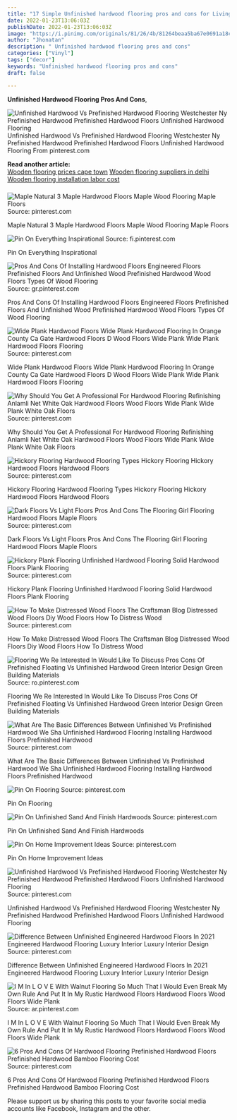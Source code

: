 ```yaml
---
title: "17 Simple Unfinished hardwood flooring pros and cons for Living Room Design"
date: 2022-01-23T13:06:03Z
publishDate: 2022-01-23T13:06:03Z
image: "https://i.pinimg.com/originals/81/26/4b/81264beaa5ba67e0691a18c2fbbd050b.jpg"
author: "Jhonatan"
description: " Unfinished hardwood flooring pros and cons"
categories: ["Vinyl"]
tags: ["decor"]
keywords: "Unfinished hardwood flooring pros and cons"
draft: false

---
```

<!-- Head tag Code -->
**Unfinished Hardwood Flooring Pros And Cons**, 

![Unfinished Hardwood Vs Prefinished Hardwood Flooring Westchester Ny Prefinished Hardwood Prefinished Hardwood Floors Unfinished Hardwood Flooring](https://i.pinimg.com/originals/01/a2/4e/01a24e27376af2b731e61115a5eb097e.jpg "Unfinished Hardwood Vs Prefinished Hardwood Flooring Westchester Ny Prefinished Hardwood Prefinished Hardwood Floors Unfinished Hardwood Flooring")
Unfinished Hardwood Vs Prefinished Hardwood Flooring Westchester Ny Prefinished Hardwood Prefinished Hardwood Floors Unfinished Hardwood Flooring From pinterest.com

**Read another article:**  
[Wooden flooring prices cape town](/wooden-flooring-prices-cape-town/)
[Wooden flooring suppliers in delhi](/wooden-flooring-suppliers-in-delhi/)
[Wooden flooring installation labor cost](/wooden-flooring-installation-labor-cost/)




### 

 


![Maple Natural 3 Maple Hardwood Floors Maple Wood Flooring Maple Floors](https://i.pinimg.com/564x/d4/90/c4/d490c4fd6a9e62e7e039e8637bfbec5e.jpg "Maple Natural 3 Maple Hardwood Floors Maple Wood Flooring Maple Floors")
Source: pinterest.com

Maple Natural 3 Maple Hardwood Floors Maple Wood Flooring Maple Floors  

![Pin On Everything Inspirational](https://i.pinimg.com/originals/cf/68/03/cf6803bd36f4e1ec515807a6d2610598.jpg "Pin On Everything Inspirational")
Source: fi.pinterest.com

Pin On Everything Inspirational  

![Pros And Cons Of Installing Hardwood Floors Engineered Floors Prefinished Floors And Unfinished Wood Prefinished Hardwood Wood Floors Types Of Wood Flooring](https://i.pinimg.com/originals/dd/5a/92/dd5a920945772860a4446bed3abfce32.jpg "Pros And Cons Of Installing Hardwood Floors Engineered Floors Prefinished Floors And Unfinished Wood Prefinished Hardwood Wood Floors Types Of Wood Flooring")
Source: gr.pinterest.com

Pros And Cons Of Installing Hardwood Floors Engineered Floors Prefinished Floors And Unfinished Wood Prefinished Hardwood Wood Floors Types Of Wood Flooring  

![Wide Plank Hardwood Floors Wide Plank Hardwood Flooring In Orange County Ca Gate Hardwood Floors D Wood Floors Wide Plank Wide Plank Hardwood Floors Flooring](https://i.pinimg.com/474x/93/6e/97/936e97a8818abcc1b23071e37c076332.jpg "Wide Plank Hardwood Floors Wide Plank Hardwood Flooring In Orange County Ca Gate Hardwood Floors D Wood Floors Wide Plank Wide Plank Hardwood Floors Flooring")
Source: pinterest.com

Wide Plank Hardwood Floors Wide Plank Hardwood Flooring In Orange County Ca Gate Hardwood Floors D Wood Floors Wide Plank Wide Plank Hardwood Floors Flooring  

![Why Should You Get A Professional For Hardwood Flooring Refinishing Anlamli Net White Oak Hardwood Floors Wood Floors Wide Plank Wide Plank White Oak Floors](https://i.pinimg.com/originals/d0/0f/a5/d00fa5333f43a4853f0bd6690bd2a77f.jpg "Why Should You Get A Professional For Hardwood Flooring Refinishing Anlamli Net White Oak Hardwood Floors Wood Floors Wide Plank Wide Plank White Oak Floors")
Source: pinterest.com

Why Should You Get A Professional For Hardwood Flooring Refinishing Anlamli Net White Oak Hardwood Floors Wood Floors Wide Plank Wide Plank White Oak Floors  

![Hickory Flooring Hardwood Flooring Types Hickory Flooring Hickory Hardwood Floors Hardwood Floors](https://i.pinimg.com/originals/50/5c/63/505c63617e63467d6fba600be42f1d33.jpg "Hickory Flooring Hardwood Flooring Types Hickory Flooring Hickory Hardwood Floors Hardwood Floors")
Source: pinterest.com

Hickory Flooring Hardwood Flooring Types Hickory Flooring Hickory Hardwood Floors Hardwood Floors  

![Dark Floors Vs Light Floors Pros And Cons The Flooring Girl Flooring Hardwood Floors Maple Floors](https://i.pinimg.com/originals/03/e0/5b/03e05bd8facba3686a2ce492556840cd.jpg "Dark Floors Vs Light Floors Pros And Cons The Flooring Girl Flooring Hardwood Floors Maple Floors")
Source: pinterest.com

Dark Floors Vs Light Floors Pros And Cons The Flooring Girl Flooring Hardwood Floors Maple Floors  

![Hickory Plank Flooring Unfinished Hardwood Flooring Solid Hardwood Floors Plank Flooring](https://i.pinimg.com/originals/cc/72/13/cc7213f7c3e91c23c26a05240a4c69f6.jpg "Hickory Plank Flooring Unfinished Hardwood Flooring Solid Hardwood Floors Plank Flooring")
Source: pinterest.com

Hickory Plank Flooring Unfinished Hardwood Flooring Solid Hardwood Floors Plank Flooring  

![How To Make Distressed Wood Floors The Craftsman Blog Distressed Wood Floors Diy Wood Floors How To Distress Wood](https://i.pinimg.com/originals/43/e9/36/43e93676efd41199446321896d805b86.jpg "How To Make Distressed Wood Floors The Craftsman Blog Distressed Wood Floors Diy Wood Floors How To Distress Wood")
Source: pinterest.com

How To Make Distressed Wood Floors The Craftsman Blog Distressed Wood Floors Diy Wood Floors How To Distress Wood  

![Flooring We Re Interested In Would Like To Discuss Pros Cons Of Prefinished Floating Vs Unfinished Hardwood Green Interior Design Green Building Materials](https://i.pinimg.com/600x315/46/e1/4a/46e14a491e8ddc42c8accc8d6d69306a.jpg "Flooring We Re Interested In Would Like To Discuss Pros Cons Of Prefinished Floating Vs Unfinished Hardwood Green Interior Design Green Building Materials")
Source: ro.pinterest.com

Flooring We Re Interested In Would Like To Discuss Pros Cons Of Prefinished Floating Vs Unfinished Hardwood Green Interior Design Green Building Materials  

![What Are The Basic Differences Between Unfinished Vs Prefinished Hardwood We Sha Unfinished Hardwood Flooring Installing Hardwood Floors Prefinished Hardwood](https://i.pinimg.com/originals/a2/81/da/a281da8713e27c934a4632c66d96ab24.png "What Are The Basic Differences Between Unfinished Vs Prefinished Hardwood We Sha Unfinished Hardwood Flooring Installing Hardwood Floors Prefinished Hardwood")
Source: pinterest.com

What Are The Basic Differences Between Unfinished Vs Prefinished Hardwood We Sha Unfinished Hardwood Flooring Installing Hardwood Floors Prefinished Hardwood  

![Pin On Flooring](https://i.pinimg.com/originals/b2/b0/cf/b2b0cf288f0fa830cd299d0c9ead7e23.jpg "Pin On Flooring")
Source: pinterest.com

Pin On Flooring  

![Pin On Unfinished Sand And Finish Hardwoods](https://i.pinimg.com/originals/dd/f6/a2/ddf6a20ba9967b0657b00a1670e37f6c.png "Pin On Unfinished Sand And Finish Hardwoods")
Source: pinterest.com

Pin On Unfinished Sand And Finish Hardwoods  

![Pin On Home Improvement Ideas](https://i.pinimg.com/originals/dd/d6/52/ddd6520811acf1ffa6f3f01d41b28a76.jpg "Pin On Home Improvement Ideas")
Source: pinterest.com

Pin On Home Improvement Ideas  

![Unfinished Hardwood Vs Prefinished Hardwood Flooring Westchester Ny Prefinished Hardwood Prefinished Hardwood Floors Unfinished Hardwood Flooring](https://i.pinimg.com/originals/01/a2/4e/01a24e27376af2b731e61115a5eb097e.jpg "Unfinished Hardwood Vs Prefinished Hardwood Flooring Westchester Ny Prefinished Hardwood Prefinished Hardwood Floors Unfinished Hardwood Flooring")
Source: pinterest.com

Unfinished Hardwood Vs Prefinished Hardwood Flooring Westchester Ny Prefinished Hardwood Prefinished Hardwood Floors Unfinished Hardwood Flooring  

![Difference Between Unfinished Engineered Hardwood Floors In 2021 Engineered Hardwood Flooring Luxury Interior Luxury Interior Design](https://i.pinimg.com/originals/3e/f9/21/3ef9211fd718f82e152fe51f8b266e6a.jpg "Difference Between Unfinished Engineered Hardwood Floors In 2021 Engineered Hardwood Flooring Luxury Interior Luxury Interior Design")
Source: pinterest.com

Difference Between Unfinished Engineered Hardwood Floors In 2021 Engineered Hardwood Flooring Luxury Interior Luxury Interior Design  

![I M In L O V E With Walnut Flooring So Much That I Would Even Break My Own Rule And Put It In My Rustic Hardwood Floors Hardwood Floors Wood Floors Wide Plank](https://i.pinimg.com/originals/4c/f8/3f/4cf83f7caa4677279d36a2960525fce5.jpg "I M In L O V E With Walnut Flooring So Much That I Would Even Break My Own Rule And Put It In My Rustic Hardwood Floors Hardwood Floors Wood Floors Wide Plank")
Source: ar.pinterest.com

I M In L O V E With Walnut Flooring So Much That I Would Even Break My Own Rule And Put It In My Rustic Hardwood Floors Hardwood Floors Wood Floors Wide Plank  

![6 Pros And Cons Of Hardwood Flooring Prefinished Hardwood Floors Prefinished Hardwood Bamboo Flooring Cost](https://i.pinimg.com/originals/81/26/4b/81264beaa5ba67e0691a18c2fbbd050b.jpg "6 Pros And Cons Of Hardwood Flooring Prefinished Hardwood Floors Prefinished Hardwood Bamboo Flooring Cost")
Source: pinterest.com

6 Pros And Cons Of Hardwood Flooring Prefinished Hardwood Floors Prefinished Hardwood Bamboo Flooring Cost  

Please support us by sharing this posts to your favorite social media accounts like Facebook, Instagram and the other.

